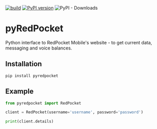 [![build](https://github.com/ronnie-llamado/pyRedPocket/actions/workflows/build.yml/badge.svg)](https://github.com/ronnie-llamado/pyRedPocket/actions/workflows/build.yml)
[![PyPI version](https://badge.fury.io/py/pyredpocket.svg)](https://badge.fury.io/py/pyredpocket)
![PyPI - Downloads](https://img.shields.io/pypi/dm/pyredpocket)

# pyRedPocket

Python interface to RedPocket Mobile's website - to get current data, messaging and voice balances.

## Installation

```
pip install pyredpocket
```

## Example

```python
from pyredpocket import RedPocket

client = RedPocket(username='username', password='password')

print(client.details)
```
